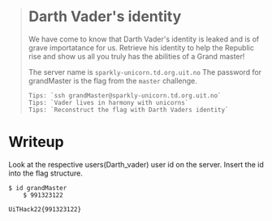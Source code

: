 ># Darth Vader's identity
>
>We have come to know that Darth Vader's identity is leaked and is of grave importatance for us.
>Retrieve his identity to help the Republic rise and show us all you truly has the abilities of a Grand master!
>
>
>
>
>The server name is `sparkly-unicorn.td.org.uit.no` The password for grandMaster is the flag from the `master` challenge.
>
>
>```
>Tips: `ssh grandMaster@sparkly-unicorn.td.org.uit.no`
>Tips: `Vader lives in harmony with unicorns`
>Tips: `Reconstruct the flag with Darth Vaders identity`
>```




# Writeup
Look at the respective users(Darth_vader) user id on the server. Insert the id into the flag structure.
```
$ id grandMaster
    $ 991323122
```
`
UiTHack22{991323122}
`